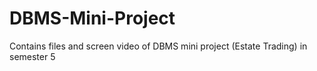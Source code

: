 # DBMS-Mini-Project
Contains files and screen video of DBMS mini project (Estate Trading) in semester 5
